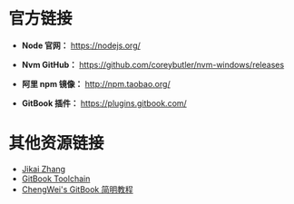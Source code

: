 # 官方链接

- **Node 官网：** https://nodejs.org/

- **Nvm GitHub：** https://github.com/coreybutler/nvm-windows/releases

- **阿里 npm 镜像：** http://npm.taobao.org/

- **GitBook 插件：** https://plugins.gitbook.com/

# 其他资源链接

- [Jikai Zhang](http://www.zhangjikai.com/)
- [GitBook Toolchain](https://toolchain.gitbook.com/)
- [ChengWei's GitBook 简明教程](http://www.chengweiyang.cn/gitbook/)

